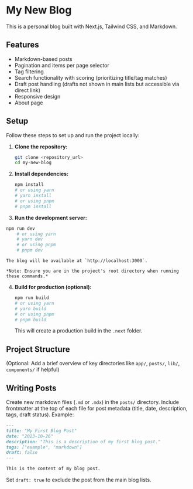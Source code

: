 # My New Blog

This is a personal blog built with Next.js, Tailwind CSS, and Markdown.

## Features

- Markdown-based posts
- Pagination and items per page selector
- Tag filtering
- Search functionality with scoring (prioritizing title/tag matches)
- Draft post handling (drafts not shown in main lists but accessible via direct link)
- Responsive design
- About page

## Setup

Follow these steps to set up and run the project locally:

1.  **Clone the repository:**

    ```bash
    git clone <repository_url>
    cd my-new-blog
    ```

2.  **Install dependencies:**

    ```bash
    npm install
    # or using yarn
    # yarn install
    # or using pnpm
    # pnpm install
    ```

3.  **Run the development server:**

```bash
npm run dev
    # or using yarn
    # yarn dev
    # or using pnpm
    # pnpm dev
```

    The blog will be available at `http://localhost:3000`.

    *Note: Ensure you are in the project's root directory when running these commands.*

4.  **Build for production (optional):**

    ```bash
    npm run build
    # or using yarn
    # yarn build
    # or using pnpm
    # pnpm build
    ```

    This will create a production build in the `.next` folder.

## Project Structure

(Optional: Add a brief overview of key directories like `app/`, `posts/`, `lib/`, `components/` if helpful)

## Writing Posts

Create new markdown files (`.md` or `.mdx`) in the `posts/` directory. Include frontmatter at the top of each file for post metadata (title, date, description, tags, draft status). Example:

```markdown
---
title: "My First Blog Post"
date: "2023-10-26"
description: "This is a description of my first blog post."
tags: ["example", "markdown"]
draft: false
---

This is the content of my blog post.
```

Set `draft: true` to exclude the post from the main blog lists.

